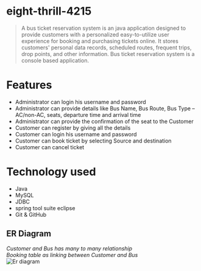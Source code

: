 # eight-thrill-4215
> A bus ticket reservation system is an java application designed to provide customers with a personalized easy-to-utilize user experience for booking and purchasing tickets online. It stores customers' personal data records, scheduled routes, frequent trips, drop points, and other information.
> Bus ticket reservation system is a console based application.
# Features
- Administrator can login his username and password
- Administrator can provide details like Bus Name, Bus Route, Bus Type –AC/non-AC, seats, departure time and arrival time
- Administrator can provide the confirmation of the seat to the Customer
- Customer can register by giving all the details
- Customer can login his username and password
- Customer can book ticket by selecting Source and destination
- Customer can cancel ticket
# Technology used 
- Java
- MySQL
- JDBC
- spring tool suite eclipse
- Git & GitHub
## **ER Diagram**
*Customer and Bus has many to many relationship*
</br>
*Booking table as linking between Customer and Bus*
</br>
![Er diagram](https://github.com/nileshhaldar98/eight-thrill-4215/blob/main/BusTicketReservationSystem/ProjectDetails/ER%20diagram/ERdiagram.png)
